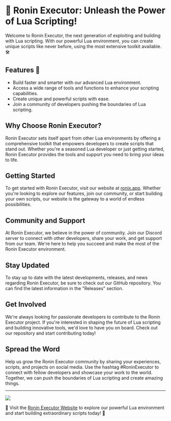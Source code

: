 # 🚀 Ronin Executor: Unleash the Power of Lua Scripting!

Welcome to Ronin Executor, the next generation of exploiting and building with Lua scripting. With our powerful Lua environment, you can create unique scripts like never before, using the most extensive toolkit available. 🛠️

## Features 🌟
- Build faster and smarter with our advanced Lua environment.
- Access a wide range of tools and functions to enhance your scripting capabilities.
- Create unique and powerful scripts with ease.
- Join a community of developers pushing the boundaries of Lua scripting.

## Why Choose Ronin Executor?
Ronin Executor sets itself apart from other Lua environments by offering a comprehensive toolkit that empowers developers to create scripts that stand out. Whether you're a seasoned Lua developer or just getting started, Ronin Executor provides the tools and support you need to bring your ideas to life.

## Getting Started
To get started with Ronin Executor, visit our website at [ronix.app](https://ronix.app). Whether you're looking to explore our features, join our community, or start building your own scripts, our website is the gateway to a world of endless possibilities.

## Community and Support
At Ronin Executor, we believe in the power of community. Join our Discord server to connect with other developers, share your work, and get support from our team. We're here to help you succeed and make the most of the Ronin Executor environment.

## Stay Updated
To stay up to date with the latest developments, releases, and news regarding Ronin Executor, be sure to check out our GitHub repository. You can find the latest information in the "Releases" section.

## Get Involved
We're always looking for passionate developers to contribute to the Ronin Executor project. If you're interested in shaping the future of Lua scripting and building innovative tools, we'd love to have you on board. Check out our repository and start contributing today!

## Spread the Word
Help us grow the Ronin Executor community by sharing your experiences, scripts, and projects on social media. Use the hashtag #RoninExecutor to connect with fellow developers and showcase your work to the world. Together, we can push the boundaries of Lua scripting and create amazing things.

---
[![](https://img.shields.io/badge/Visit-Website-blue)](https://ronix.app)

🔗 Visit the [Ronin Executor Website](https://ronix.app) to explore our powerful Lua environment and start building extraordinary scripts today! 🚀